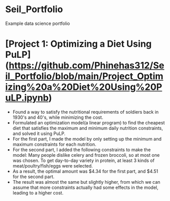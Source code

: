 # Seil_Portfolio
Example data science portfolio

# [Project 1: Optimizing a Diet Using PuLP] (https://github.com/Phinehas312/Seil_Portfolio/blob/main/Project_Optimizing%20a%20Diet%20Using%20PuLP.ipynb)
* Found a way to satisfy the nutritional requirements of soldiers back in 1930's and 40's, while minimizing the cost.
* Formulated an optimization model(a linear program) to find the cheapest diet that satisfies the maximum and minimum daily nutrition constraints, and solved it using PuLP.
* For the first part, I made the model by only setting up the minimum and maximum constraints for each nutrition.
* For the second part, I added the following constraints to make the model: Many people dislike celery and frozen broccoli, so at most one was chosen. To get day-to-day variety in protein, at least 3 kinds of meat/poultry/fish/eggs were selected.
* As a result, the optimal amount was $4.34 for the first part, and $4.51 for the second part.
* The result was almost the same but slightly higher, from which we can assume that more constraints actually had some effects in the model, leading to a higher cost.
